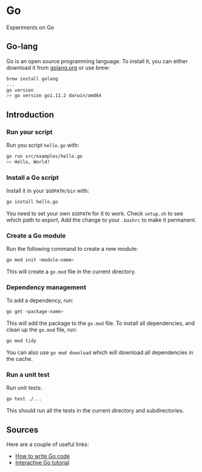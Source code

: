 # Go

Experiments on Go

## Go-lang

Go is an open source programming language.
To install it, you can either download it from [golang.org](https://golang.org/) or use brew:

```bash
brew install golang
...
go version
>> go version go1.11.2 darwin/amd64
```

## Introduction

### Run your script

Run you script `hello.go` with:

```bash
go run src/examples/hello.go
>> Hello, World!
```

### Install a Go script

Install it in your `$GOPATH/bin` with:

```bash
go install hello.go
```

You need to set your own `$GOPATH` for it to work. 
Check `setup.sh` to see which path to export, Add the change to your `.bashrc` to make it permanent.

### Create a Go module

Run the following command to create a new module:

```bash
go mod init <module-name>
```

This will create a `go.mod` file in the current directory.

### Dependency management

To add a dependency, run:

```bash
go get <package-name>
```

This will add the package to the `go.mod` file.
To install all dependencies, and clean up the `go.mod` file, run:

```bash
go mod tidy
```

You can also use `go mod download` which will download all dependencies in the cache.

### Run a unit test

Run unit tests:

```bash
go test ./...
```

This should run all the tests in the current directory and subdirectories.

## Sources

Here are a couple of useful links:

- [How to write Go code](https://golang.org/doc/code.html#Workspaces)
- [Interactive Go tutorial](https://tour.golang.org/welcome/1)